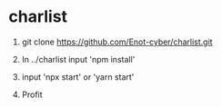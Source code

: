 # charlist

1. git clone https://github.com/Enot-cyber/charlist.git

2. In ../charlist input 'npm install'

3. input 'npx start' or 'yarn start'

4. Profit
